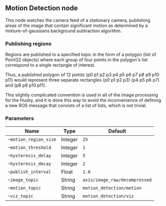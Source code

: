 ## Motion Detection node

This node watches the camera feed of a stationary camera, publishing
areas of the image that contain significant motion as determined by
a mixture-of-gaussians background subtraction algorithm.

### Publishing regions

Regions are published to a specified topic in the form of a polygon (list of Point32 objects) where each group of four points in the polygon's list correspond to a single rectangle of interest.

Thus, a published polygon of 12 points (p0 p1 p2 p3 p4 p5 p6 p7 p8 p9 p10 p11) would represent three separate rectangles (p0 p1 p2 p3) (p4 p5 p6 p7) and (p8 p9 p10 p11).

This slightly complicated convention is used in all of the image processing for the Husky, and it is done this way to avoid the inconvenience of defining a new ROS message that consists of a list of lists, which is not trivial.

### Parameters

| Name              | Type      | Default               |
| ----------------- | --------- | --------------------- |
| `~motion_region_size`  | Integer    | `25`   |
| `~motion_threshold`   | Integer    | `1`     |
| `~hysteresis_delay`  | Integer    | `5`  |
| `~hysteresis_decay`  | Integer    | `2`  |
| `~publish_interval`  | Float    | `1.0`  |
| `~image_topic`   | String    | `axis/image_raw/decompressed`     |
| `~motion_topic`  | String    | `motion_detection/motion`  |
| `~viz_topic`  | String    | `motion_detection/viz`  |

